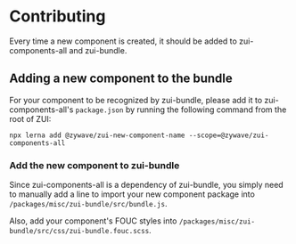 # Contributing

Every time a new component is created, it should be added to zui-components-all and zui-bundle.

## Adding a new component to the bundle

For your component to be recognized by zui-bundle, please add it to zui-components-all's `package.json` by running the following command from the root of ZUI:

```shell
npx lerna add @zywave/zui-new-component-name --scope=@zywave/zui-components-all
```

### Add the new component to zui-bundle

Since zui-components-all is a dependency of zui-bundle, you simply need to manually add a line to import your new component package into `/packages/misc/zui-bundle/src/bundle.js`.

Also, add your component's FOUC styles into `/packages/misc/zui-bundle/src/css/zui-bundle.fouc.scss`.
